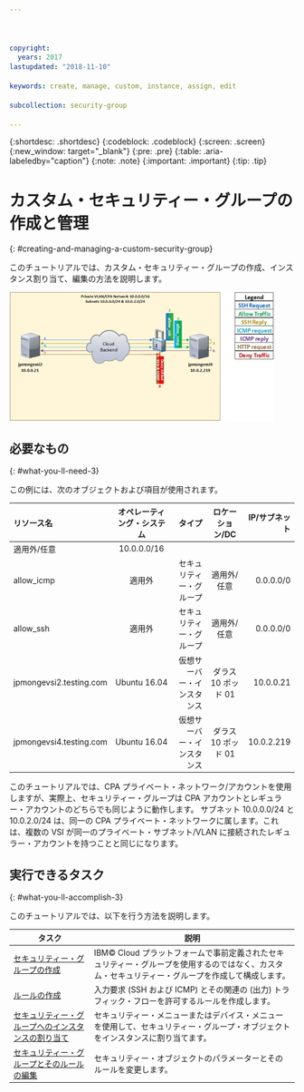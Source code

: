 ```yaml
---



copyright:
  years: 2017
lastupdated: "2018-11-10"

keywords: create, manage, custom, instance, assign, edit

subcollection: security-group

---
```


{:shortdesc: .shortdesc}
{:codeblock: .codeblock}
{:screen: .screen}
{:new_window: target="_blank"}
{:pre: .pre}
{:table: .aria-labeledby="caption"}
{:note: .note}
{:important: .important}
{:tip: .tip}

# カスタム・セキュリティー・グループの作成と管理
{: #creating-and-managing-a-custom-security-group}

このチュートリアルでは、カスタム・セキュリティー・グループの作成、インスタンス割り当て、編集の方法を説明します。

![カスタム・セキュリティー・グループ](./images/goal.jpg)

## 必要なもの
{: #what-you-ll-need-3}

この例には、次のオブジェクトおよび項目が使用されます。

| リソース名  | オペレーティング・システム | タイプ | ロケーション/DC | IP/サブネット |
|:------------- |:---------------:| -------------:| :---------------:| ---------------:|
| 適用外/任意 | 10.0.0.0/16 |
| allow_icmp | 適用外  | セキュリティー・グループ | 適用外/任意 | 0.0.0.0/0 |
| allow_ssh | 適用外 | セキュリティー・グループ | 適用外/任意 | 0.0.0.0/0 |
|jpmongevsi2.testing.com | Ubuntu 16.04 | 仮想サーバー・インスタンス | ダラス 10 ポッド 01 | 10.0.0.21 |
|jpmongevsi4.testing.com | Ubuntu 16.04 | 仮想サーバー・インスタンス |	ダラス 10 ポッド 01	| 10.0.2.219 |


このチュートリアルでは、CPA プライベート・ネットワーク/アカウントを使用しますが、実際上、セキュリティー・グループは CPA アカウントとレギュラー・アカウントのどちらでも同じように動作します。 サブネット 10.0.0.0/24 と 10.0.2.0/24 は、同一の CPA プライベート・ネットワークに属します。これは、複数の VSI が同一のプライベート・サブネット/VLAN に接続されたレギュラー・アカウントを持つことと同じになります。


## 実行できるタスク
{: #what-you-ll-accomplish-3}

このチュートリアルでは、以下を行う方法を説明します。

タスク  | 説明
------------- | -------------
[セキュリティー・グループの作成](/docs/infrastructure/security-groups?topic=security-groups-creating-a-security-group) | IBM© Cloud プラットフォームで事前定義されたセキュリティー・グループを使用するのではなく、カスタム・セキュリティー・グループを作成して構成します。
[ルールの作成](/docs/infrastructure/security-groups?topic=security-groups-creating-a-new-rule) | 入力要求 (SSH および ICMP) とその関連の (出力) トラフィック・フローを許可するルールを作成します。
[セキュリティー・グループへのインスタンスの割り当て](/docs/infrastructure/security-groups?topic=security-groups-assigning-instances-to-the-security-group) | セキュリティー・メニューまたはデバイス・メニューを使用して、セキュリティー・グループ・オブジェクトをインスタンスに割り当てます。
[セキュリティー・グループとそのルールの編集](/docs/infrastructure/security-groups?topic=security-groups-editing-a-security-group) | セキュリティー・オブジェクトのパラメーターとそのルールを変更します。
